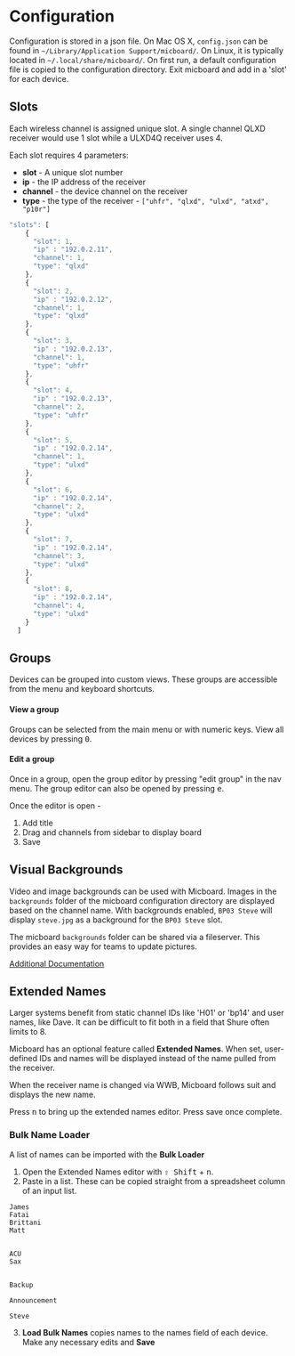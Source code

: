 # Configuration
Configuration is stored in a json file.  On Mac OS X, `config.json` can be found in `~/Library/Application Support/micboard/`.  On Linux, it is typically located in `~/.local/share/micboard/`.  On first run, a default configuration file is copied to the configuration directory.  Exit micboard and add in a 'slot' for each device.


## Slots
Each wireless channel is assigned unique slot. A single channel QLXD receiver would use 1 slot while a ULXD4Q receiver uses 4.

Each slot requires 4 parameters:
* **slot** - A unique slot number
* **ip** - the IP address of the receiver
* **channel** - the device channel on the receiver
* **type** - the type of the receiver - `["uhfr", "qlxd", "ulxd", "atxd", "p10r"]`


```javascript
"slots": [
    {
      "slot": 1,
      "ip" : "192.0.2.11",
      "channel": 1,
      "type": "qlxd"
    },
    {
      "slot": 2,
      "ip" : "192.0.2.12",
      "channel": 1,
      "type": "qlxd"
    },
    {
      "slot": 3,
      "ip" : "192.0.2.13",
      "channel": 1,
      "type": "uhfr"
    },
    {
      "slot": 4,
      "ip" : "192.0.2.13",
      "channel": 2,
      "type": "uhfr"
    },
    {
      "slot": 5,
      "ip" : "192.0.2.14",
      "channel": 1,
      "type": "ulxd"
    },
    {
      "slot": 6,
      "ip" : "192.0.2.14",
      "channel": 2,
      "type": "ulxd"
    },
    {
      "slot": 7,
      "ip" : "192.0.2.14",
      "channel": 3,
      "type": "ulxd"
    },
    {
      "slot": 8,
      "ip" : "192.0.2.14",
      "channel": 4,
      "type": "ulxd"
    }
  ]
```

## Groups
Devices can be grouped into custom views. These groups are accessible from the menu and keyboard shortcuts.

#### View a group
Groups can be selected from the main menu or with numeric keys.  View all devices by pressing <kbd>0</kbd>.

#### Edit a group
Once in a group, open the group editor by pressing "edit group" in the nav menu.  The group editor can also be opened by pressing <kbd>e</kbd>.

Once the editor is open -
1. Add title
2. Drag and channels from sidebar to display board
3. Save

## Visual Backgrounds
Video and image backgrounds can be used with Micboard. Images in the `backgrounds` folder of the micboard configuration directory are displayed based on the channel name. With backgrounds enabled, `BP03 Steve` will display `steve.jpg` as a background for the `BP03 Steve` slot.

The micboard `backgrounds` folder can be shared via a fileserver.  This provides an easy way for teams to update pictures.

[Additional Documentation](docs/fileshare.md)

## Extended Names
Larger systems benefit from static channel IDs like 'H01' or 'bp14' and user names, like Dave.  It can be difficult to fit both in a field that Shure often limits to 8.

Micboard has an optional feature called **Extended Names**.  When set, user-defined IDs and names will be displayed instead of the name pulled from the receiver.

When the receiver name is changed via WWB, Micboard follows suit and displays the new name.

Press <kbd>n</kbd> to bring up the extended names editor.  Press save once complete.

### Bulk Name Loader
A list of names can be imported with the **Bulk Loader**
1. Open the Extended Names editor with <kbd>⇧ Shift</kbd> + <kbd>n</kbd>.
2. Paste in a list.  These can be copied straight from a spreadsheet column of an input list.
```
James
Fatai
Brittani
Matt


ACU
Sax


Backup

Announcement

Steve
```
3.  **Load Bulk Names** copies names to the names field of each device.  Make any necessary edits and **Save**

